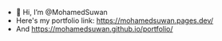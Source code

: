 - 👋 Hi, I’m @MohamedSuwan
- Here's my portfolio link: https://mohamedsuwan.pages.dev/
- And https://mohamedsuwan.github.io/portfolio/

<!---
MohamedSuwan/MohamedSuwan is a ✨ special ✨ repository because its `README.md` (this file) appears on your GitHub profile.
You can click the Preview link to take a look at your changes.
--->
